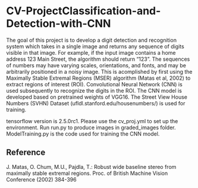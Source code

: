 # CV-ProjectClassification-and-Detection-with-CNN

The goal of this project is to develop a digit detection and recognition system which takes in a single image and returns any sequence of digits visible in that image. For example, if the input image contains a home address 123 Main Street, the algorithm should return “123”. The sequences of numbers may have varying scales, orientations, and fonts, and may be arbitrarily positioned in a noisy image. This is acomplished by first using the Maximally Stable Extremal Regions (MSER) algorithm (Matas et al, 2002) to extract regions of interest (ROI). Convolutional Neural Network (CNN) is used subsequently to recognize the digits in the ROI. The CNN model is developed based on pretrained weights of VGG16. The Street View House Numbers (SVHN) Dataset (ufldl.stanford.edu/housenumbers/) is used for training.

tensorflow version is 2.5.0rc1. Please use the cv_proj.yml to set up the environment.
Run run.py to produce images in graded_images folder.
ModelTraining.py is the code used for training the CNN model.

## Reference
J. Matas, O. Chum, M.U., Pajdla, T.: Robust wide baseline stereo from maximally stable extremal regions. Proc. of British Machine Vision Conference (2002) 384-396